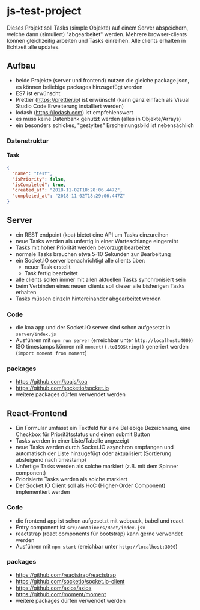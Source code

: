 # js-test-project

Dieses Projekt soll Tasks (simple Objekte) auf einem Server abspeichern, welche dann (simuliert) "abgearbeitet" werden. Mehrere browser-clients können gleichzeitig arbeiten und Tasks einreihen. Alle clients erhalten in Echtzeit alle updates.

## Aufbau

- beide Projekte (server und frontend) nutzen die gleiche package.json, es können beliebige packages hinzugefügt werden
- ES7 ist erwünscht
- Prettier (https://prettier.io) ist erwünscht (kann ganz einfach als Visual Studio Code Erweiterung installiert werden)
- lodash (https://lodash.com) ist empfehlenswert
- es muss keine Datenbank genutzt werden (alles in Objekte/Arrays)
- ein besonders schickes, "gestyltes" Erscheinungsbild ist nebensächlich

### Datenstruktur

#### Task

```json
{
  "name": "test",
  "isPriority": false,
  "isCompleted": true,
  "created_at": "2018-11-02T18:28:06.447Z",
  "completed_at": "2018-11-02T18:29:06.447Z"
}
```

## Server

- ein REST endpoint (koa) bietet eine API um Tasks einzureihen
- neue Tasks werden als unfertig in einer Warteschlange eingereiht
- Tasks mit hoher Priorität werden bevorzugt bearbeitet
- normale Tasks brauchen etwa 5-10 Sekunden zur Bearbeitung
- ein Socket.IO server benachrichtigt alle clients über:
  - neuer Task erstellt
  - Task fertig bearbeitet
- alle clients sollen immer mit allen aktuellen Tasks synchronisiert sein
- beim Verbinden eines neuen clients soll dieser alle bisherigen Tasks erhalten
- Tasks müssen einzeln hintereinander abgearbeitet werden

### Code

- die koa app und der Socket.IO server sind schon aufgesetzt in `server/index.js`
- Ausführen mit `npm run server` (erreichbar unter `http://localhost:4000`)
- ISO timestamps können mit `moment().toISOString()` generiert werden (`import moment from moment`)

### packages

- https://github.com/koajs/koa
- https://github.com/socketio/socket.io
- weitere packages dürfen verwendet werden

## React-Frontend

- Ein Formular umfasst ein Textfeld für eine Beliebige Bezeichnung, eine Checkbox für Prioritätsstatus und einen submit Button
- Tasks werden in einer Liste/Tabelle angezeigt
- neue Tasks werden durch Socket.IO asynchron empfangen und automatisch der Liste hinzugefügt oder aktualisiert (Sortierung absteigend nach timestamp)
- Unfertige Tasks werden als solche markiert (z.B. mit dem Spinner component)
- Priorisierte Tasks werden als solche markiert
- Der Socket.IO Client soll als HoC (Higher-Order Component) implementiert werden

### Code

- die frontend app ist schon aufgesetzt mit webpack, babel und react
- Entry component ist `src/containers/Root/index.jsx`
- reactstrap (react components für bootstrap) kann gerne verwendet werden
- Ausführen mit `npm start` (ereichbar unter `http://localhost:3000`)

### packages

- https://github.com/reactstrap/reactstrap
- https://github.com/socketio/socket.io-client
- https://github.com/axios/axios
- https://github.com/moment/moment
- weitere packages dürfen verwendet werden
